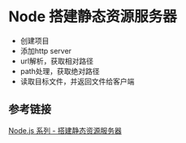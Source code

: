 # Node 搭建静态资源服务器

- 创建项目
- 添加http server
- url解析，获取相对路径
- path处理，获取绝对路径
- 读取目标文件，并返回文件给客户端

## 参考链接

[Node.js 系列 - 搭建静态资源服务器](https://juejin.cn/post/6844903701446918151)

